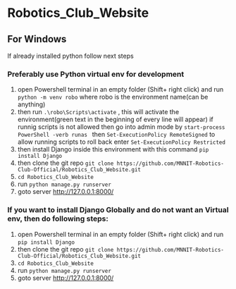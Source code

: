 # Robotics_Club_Website

## For Windows 
If already installed python follow next steps

### Preferably use Python virtual env for development
1. open Powershell terminal in an empty folder (Shift+ right click) and run  `python -m venv robo` where robo is the environment name(can be anything)
2. then run `.\robo\Scripts\activate` , this will activate the environment(green text in the beginning of every line will appear)
    if runnig scripts is not allowed then go into admin mode by `start-process PowerShell -verb runas `
    then `Set-ExecutionPolicy RemoteSigned` to allow running scripts
    to roll back enter `Set-ExecutionPolicy Restricted`
3. then install Django inside this environment with this command `pip install Django`
4. then clone the git repo `git clone https://github.com/MNNIT-Robotics-Club-Official/Robotics_Club_Website.git`
5. `cd Robotics_Club_Website`
6. run `python manage.py runserver`
7. goto server http://127.0.0.1:8000/

### If you want to install Django Globally and do not want an Virtual env, then do following steps:
1. open Powershell terminal in an empty folder (Shift+ right click) and run `pip install Django`
2. then clone the git repo `git clone https://github.com/MNNIT-Robotics-Club-Official/Robotics_Club_Website.git`
3. `cd Robotics_Club_Website`
4. run `python manage.py runserver`
5. goto server http://127.0.0.1:8000/

